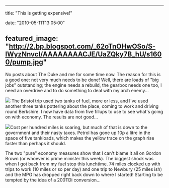 
---
title: "This is getting expensive!"

date: "2010-05-11T13:05:00"

featured_image: "http://2.bp.blogspot.com/_62oTnOHwOSo/S-lWyzNnvcI/AAAAAAAACJE/UaZQky7B_hU/s1600/pump.jpg"
---


No posts about The Duke and me for some time now.  The reason for this is a good one: not very much needs to be done!  Well, there are loads of "big jobs" outstanding; the engine needs a rebuild, the gearbox needs one too, I need an overdrive and to do something to deal with my arch enemy...

<a href="http://2.bp.blogspot.com/_62oTnOHwOSo/S-lWyzNnvcI/AAAAAAAACJE/UaZQky7B_hU/s1600/pump.jpg"><img src="http://2.bp.blogspot.com/_62oTnOHwOSo/S-lWyzNnvcI/AAAAAAAACJE/UaZQky7B_hU/s200/pump.jpg"/></a>
The Bristol trip used two tanks of fuel, more or less, and I've used another three tanks pottering about the place, coming to work and driving round Berkshire.  I now have data from five <span>fillups</span> to use to see what's going on with economy.  The results are not good...

<a href="http://2.bp.blogspot.com/_62oTnOHwOSo/S-lWrX2RNoI/AAAAAAAACI8/KEoVrkVxGt4/s1600/fuel_economy.png"><img src="http://2.bp.blogspot.com/_62oTnOHwOSo/S-lWrX2RNoI/AAAAAAAACI8/KEoVrkVxGt4/s400/fuel_economy.png"/></a>Cost per hundred miles is soaring, but much of that is down to the government and their nasty taxes.  Petrol has gone up 10p a litre in the space of five tankloads, which makes the yellow trace on the graph rise faster than perhaps it should.

The two "pure" economy measures show that I can't blame it all on Gordon Brown (or whoever is prime minister this week).  The biggest shock was when I got back from my fuel stop this lunchtime.  74 miles clocked up with trips to work (10 miles or so per day) and one trip to <span>Newbury</span> (25 miles <span>ish</span>) and the MPG has dropped right back down to where I started!
<a href="http://4.bp.blogspot.com/_62oTnOHwOSo/S-lWmDpIxUI/AAAAAAAACI0/FiAyiWcpnIo/s1600/fuel_economy.png">
</a>Starting to be tempted by the idea of a 200<span>TDi</span> conversion...
